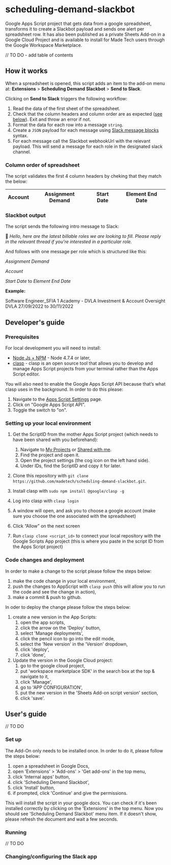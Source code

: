 # scheduling-demand-slackbot

Google Apps Script project that gets data from a google spreadsheet, transforms it to create a Slackbot payload and sends one alert per spreadsheet row. It has also been published as a private Sheets Add-on in a Google Cloud Project and is available to install for Made Tech users through the Google Workspace Marketplace.

// TO DO - add table of contents

## How it works
When a spreadsheet is opened, this script adds an item to the add-on menu at: **Extensions** > **Scheduling Demand Slackbot** > **Send to Slack**.

Clicking on **Send to Slack** triggers the following workflow:
1. Read the data of the first sheet of the spreadsheet.
2. Check that the column headers and column order are as expected ([see below](#column-order-of-spreadsheet)). Exit and throw an error if not.
3. Format the data for each row into a message `string`.
4. Create a `JSON` payload for each message using [Slack message blocks](https://api.slack.com/messaging/composing/layouts#adding-blocks) syntax.
5. For each message call the Slackbot webhookUrl with the relevant payload. This will send a message for each role in the designated slack channel.

### Column order of spreadsheet

The script validates the first 4 column headers by cheking that they match the below:

| Account | Assignment Demand | Start Date | Element End Date
| ----------- | ----------- | ----------- | ----------- |

### Slackbot output

The script sends the following intro message to Slack:

:bell: *Hello, here are the latest billable roles we are looking to fill. Please reply in the relevant thread if you're interested in a particular role.*

And follows with one message per role which is structured like this:

*Assignment Demand*

*Account*

*Start Date* to *Element End Date*

**Example:**

Software Engineer_SFIA 1 Academy - DVLA Investment & Account Oversight
DVLA
27/09/2022 to 30/11/2022

## Developer's guide

### Prerequisites
For local development you will need to install:

* [Node Js + NPM](https://nodejs.org/en/download/) - Node 4.7.4 or later,
* [clasp](https://developers.google.com/apps-script/guides/clasp) - clasp is an open source tool that allows you to develop and manage Apps Script projects from your terminal rather than the Apps Script editor.

You will also need to enable the Google Apps Script API because that’s what clasp uses in the background. In order to do this please:
1. Navigate to the [Apps Script Settings](https://script.google.com/home/usersettings) page.
2. Click on "Google Apps Script API".
3. Toggle the switch to "on".

### Setting up your local environment

1. Get the ScriptID from the mother Apps Script project (which needs to have been shared with you beforehand):
   1. Navigate to [My Projects](https://script.google.com/home/my) or [Shared with me](https://script.google.com/home/shared).
   2. Find the project and open it.
   3. Open the project settings (the cog icon on the left hand side).
   4. Under IDs, find the ScriptID and copy it for later.

2. Clone this repository with `git clone https://github.com/madetech/scheduling-demand-slackbot.git`.
3. Install clasp with `sudo npm install @google/clasp -g`
4. Log into clasp with `clasp login`
5. A window will open, and ask you to choose a google account (make sure you choose the one associated with the spreadsheet)
6. Click “Allow” on the next screen
7. Run `clasp clone <script_id>` to connect your local repository with the Google Scripts App project (this is where you paste in the script ID from the Apps Script project)

### Code changes and deployment
In order to make a change to the script please follow the steps below:
1. make the code change in your local environment,
2. push the changes to AppScript with `clasp push` (this will allow you to run the code and see the change in action),
3. make a commit & push to github.

In oder to deploy the change please follow the steps below:
1. create a new version in the App Scripts:
   1. open the app scripts,
   2. click the arrow on the 'Deploy' button,
   3. select 'Manage deployments',
   4. click the pencil icon to go into the edit mode,
   5. select the 'New version' in the 'Version' dropdown,
   6. click 'deploy',
   7. click 'done',
2. Update the version in the Google Cloud project:
   1. go to the google cloud project,
   2. put 'workspace marketplace SDK' in the search box at the top & navigate to it,
   3. click 'Manage',
   4. go to 'APP CONFIGURATION',
   5. put the new version in the 'Sheets Add-on script version' section,
   6. click 'save'.

## User's guide
// TO DO

### Set up
The Add-On only needs to be installed once. In order to do it, please follow the steps below:
1. open a spreadsheet in Google Docs,
2. open 'Extensions' > 'Add-ons' > 'Get add-ons' in the top menu,
3. click 'Internal apps' button,
4. click 'Scheduling Demand Slackbot',
5. click 'Install' button,
6. if prompted, click 'Continue' and give the permissions.

This will install the script in your google docs. You can check if it's been installed correctly by clicking on the 'Extensions' in the top menu. Now you should see 'Scheduling Demand Slackbot' menu item. If it doesn't show, please refresh the document and wait a few seconds.

### Running
// TO DO

### Changing/configuring the Slack app